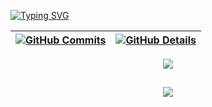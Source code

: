 [![Typing SVG](https://readme-typing-svg.herokuapp.com/?color=B132FA&size=35&center=true&vCenter=true&width=1000&lines=Hey,+my+name+is+Jean+das+Chagas+Morais;Data+Analyst+from+Brazil;Welcome+to+my+GitHub!+:%29)](https://git.io/typing-svg)

 | [![GitHub Commits](http://github-profile-summary-cards.vercel.app/api/cards/productive-time?username=ChagasJean&theme=dracula&utcOffset=-3)](https://github.com/vn7n24fzkq/github-profile-summary-cards) | [![GitHub Details](http://github-profile-summary-cards.vercel.app/api/cards/profile-details?username=ChagasJean&theme=dracula)](https://github.com/vn7n24fzkq/github-profile-summary-cards) |  
 | ----------- | ----------- |


 
  <div align="center" >
<a href="https://skillicons.dev"   >
  <img src="https://skillicons.dev/icons?i=git,vscode,javascript,css,html,nodejs,cs,cpp,py,mysql,figma,github,linux,windows,arduino,gamemakerstudio,linkedin,instagram" />
</a>
  <br />

  </div>

 
##
   <div align="center" >
     <img src="https://github-profile-trophy.vercel.app/?username=ChagasJean&row=1&column=6&theme=dracula&margin-w=15&margin-h=15"/>
  </div>
